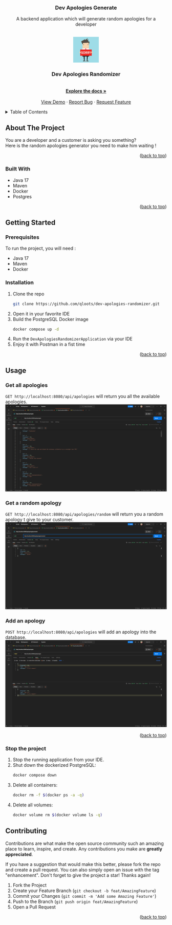 <h3 align="center">Dev Apologies Generate</h3>

<p align="center">
A backend application which will generate random apologies for a developer
</p>

<!-- PROJECT LOGO -->
<br />
<div align="center">
  <a href="https://github.com/qloots/dev-apologies-randomizer">
    <img src="src/main/resources/img/sorry.jpg" alt="Logo" width="80" height="80">
  </a>

<h3 align="center">Dev Apologies Randomizer</h3>

  <p align="center">
    <br />
    <a href="https://github.com/qloots/dev-apologies-randomizer"><strong>Explore the docs »</strong></a>
    <br />
    <br />
    <a href="https://github.com/qloots/dev-apologies-randomizer">View Demo</a>
    ·
    <a href="https://github.com/qloots/dev-apologies-randomizer/issues">Report Bug</a>
    ·
    <a href="https://github.com/qloots/dev-apologies-randomizer/issues">Request Feature</a>
  </p>
</div>

<!-- TABLE OF CONTENTS -->
<details>
  <summary>Table of Contents</summary>
  <ol>
    <li>
      <a href="#about-the-project">About The Project</a>
      <ul>
        <li><a href="#built-with">Built With</a></li>
      </ul>
    </li>
    <li>
      <a href="#getting-started">Getting Started</a>
      <ul>
        <li><a href="#prerequisites">Prerequisites</a></li>
        <li><a href="#installation">Installation</a></li>
      </ul>
    </li>
    <li><a href="#usage">Usage</a></li>
    <li><a href="#contributing">Contributing</a></li>
  </ol>
</details>



<!-- ABOUT THE PROJECT -->
## About The Project

You are a developer and a customer is asking you something?  
Here is the random apologies generator you need to make him waiting !

<p align="right">(<a href="#readme-top">back to top</a>)</p>



### Built With

* Java 17
* Maven
* Docker
* Postgres

<p align="right">(<a href="#readme-top">back to top</a>)</p>



<!-- GETTING STARTED -->
## Getting Started

### Prerequisites

To run the project, you will need : 
* Java 17
* Maven
* Docker

### Installation

1. Clone the repo
   ```sh
   git clone https://github.com/qloots/dev-apologies-randomizer.git
   ```
2. Open it in your favorite IDE
3. Build the PostgreSQL Docker image
   ```sh
   docker compose up -d
   ```
4. Run the ``DevApologiesRandomizerApplication`` via your IDE 
5. Enjoy it with Postman in a fist time

<p align="right">(<a href="#readme-top">back to top</a>)</p>



<!-- USAGE EXAMPLES -->
## Usage

### Get all apologies  
``GET http://localhost:8080/api/apologies`` will return you all the available apologies.  
![img.png](src/main/resources/img/get_all.png)

### Get a random apology
``GET http://localhost:8080/api/apologies/random`` will return you a random apology t give to your customer.  
![img.png](src/main/resources/img/get_random.png)


### Add an apology
``POST http://localhost:8080/api/apologies`` will add an apology into the database.  
![img.png](src/main/resources/img/post_apology.png)

<p align="right">(<a href="#readme-top">back to top</a>)</p>


### Stop the project
1. Stop the running application from your IDE.
2. Shut down the dockerized PostgreSQL: 
   ```sh
   docker compose down
   ```
3. Delete all containers:
   ```sh
   docker rm -f $(docker ps -a -q)
   ```
4. Delete all volumes:
   ```sh
   docker volume rm $(docker volume ls -q)
   ```


<!-- CONTRIBUTING -->
## Contributing

Contributions are what make the open source community such an amazing place to learn, inspire, and create. Any contributions you make are **greatly appreciated**.

If you have a suggestion that would make this better, please fork the repo and create a pull request. You can also simply open an issue with the tag "enhancement".
Don't forget to give the project a star! Thanks again!

1. Fork the Project
2. Create your Feature Branch (`git checkout -b feat/AmazingFeature`)
3. Commit your Changes (`git commit -m 'Add some Amazing Feature'`)
4. Push to the Branch (`git push origin feat/AmazingFeature`)
5. Open a Pull Request

<p align="right">(<a href="#readme-top">back to top</a>)</p>